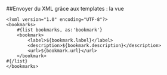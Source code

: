 ##Envoyer du XML grâce aux templates : la vue

	<?xml version="1.0" encoding="UTF-8"?>
	<bookmarks>
		#{list bookmarks, as:'bookmark'}
	    <bookmark>
	        <label>${bookmark.label}</label>
	        <description>${bookmark.description}</description>
	        <url>${bookmark.url}</url>
	    </bookmark>
	#{/list}
	</bookmarks>